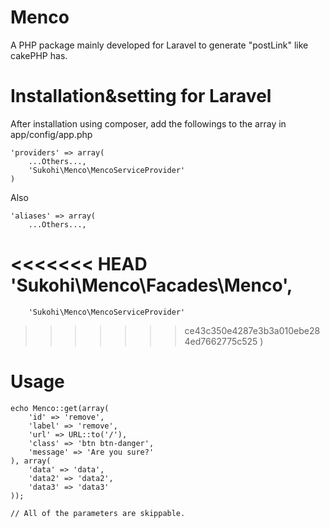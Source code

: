 Menco
=====

A PHP package mainly developed for Laravel to generate "postLink" like cakePHP has.

Installation&setting for Laravel
====

After installation using composer, add the followings to the array in  app/config/app.php

    'providers' => array(  
        ...Others...,  
        'Sukohi\Menco\MencoServiceProvider'  
    )

Also

    'aliases' => array(  
        ...Others...,  
<<<<<<< HEAD
        'Sukohi\Menco\Facades\Menco',
=======
        'Sukohi\Menco\MencoServiceProvider'  
>>>>>>> ce43c350e4287e3b3a010ebe284ed7662775c525
    )

Usage
====

	echo Menco::get(array(
		'id' => 'remove', 
		'label' => 'remove', 
		'url' => URL::to('/'), 
		'class' => 'btn btn-danger', 
		'message' => 'Are you sure?'
	), array(
		'data' => 'data', 
		'data2' => 'data2', 
		'data3' => 'data3'
	));

	// All of the parameters are skippable.
